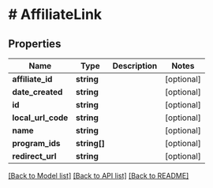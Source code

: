 # # AffiliateLink

## Properties

Name | Type | Description | Notes
------------ | ------------- | ------------- | -------------
**affiliate_id** | **string** |  | [optional]
**date_created** | **string** |  | [optional]
**id** | **string** |  | [optional]
**local_url_code** | **string** |  | [optional]
**name** | **string** |  | [optional]
**program_ids** | **string[]** |  | [optional]
**redirect_url** | **string** |  | [optional]

[[Back to Model list]](../../README.md#models) [[Back to API list]](../../README.md#endpoints) [[Back to README]](../../README.md)
